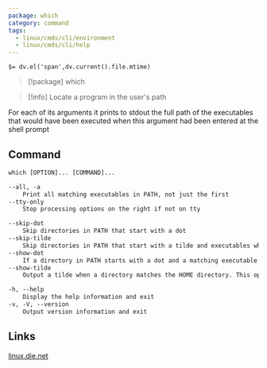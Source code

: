 ```yaml
---
package: which
category: command
tags:
  - linux/cmds/cli/environment
  - linux/cmds/cli/help
---
```


`$= dv.el('span',dv.current().file.mtime)`
> [!package] which

> [!info] Locate a program in the user's path

For each of its arguments it prints to stdout the full path of the executables that would have been executed when this argument had been entered at the shell prompt

## Command
```txt
which [OPTION]... [COMMAND]...

--all, -a
	Print all matching executables in PATH, not just the first
--tty-only
	Stop processing options on the right if not on tty

--skip-dot
	Skip directories in PATH that start with a dot
--skip-tilde
	Skip directories in PATH that start with a tilde and executables which reside in the HOME directory
--show-dot
	If a directory in PATH starts with a dot and a matching executable was found for that path, then print the relative path
--show-tilde
	Output a tilde when a directory matches the HOME directory. This option is ignored when which is invoked as root

-h, --help
	Display the help information and exit 
-v, -V, --version
	Output version information and exit
```

## Links
[linux.die.net](https://linux.die.net/man/1/which)
